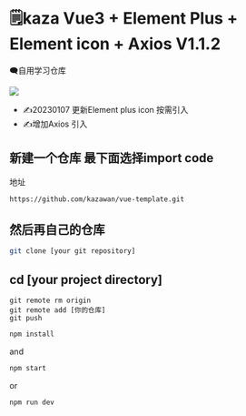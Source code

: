 #  :spiral_notepad:kaza Vue3 + Element Plus + Element icon + Axios V1.1.2
🗨️自用学习仓库

![](https://img.shields.io/badge/版本-v1.1.2)
* ✍️20230107 更新Element plus icon 按需引入
* ✍️增加Axios 引入

## 新建一个仓库 最下面选择import code

地址

```sh
https://github.com/kazawan/vue-template.git
```

## 然后再自己的仓库
```sh
git clone [your git repository]
```

## cd [your project directory]
```
git remote rm origin
git remote add [你的仓库]
git push
```


```sh
npm install
```

and
```sh
npm start
```

or
```sh
npm run dev
```


